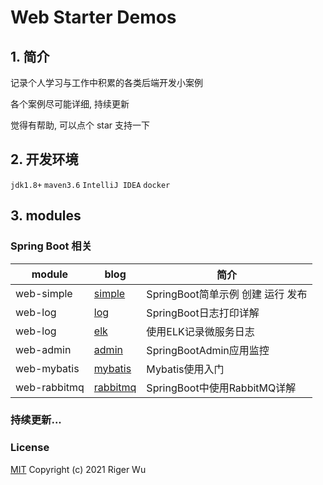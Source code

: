 # Web Starter Demos

## 1. 简介

记录个人学习与工作中积累的各类后端开发小案例

各个案例尽可能详细, 持续更新

觉得有帮助, 可以点个 star 支持一下

## 2. 开发环境

`jdk1.8+` `maven3.6` `IntelliJ IDEA` `docker`

## 3. modules

### Spring Boot 相关

|   module   |   blog   |  简介    |
| ---- | ---- | ---- |
|   web-simple   |   [simple](https://www.rigerwu.com/2021/01/10/web-simple-springboot/)   |  SpringBoot简单示例 创建 运行 发布|
|   web-log   |   [log](https://www.rigerwu.com/2021/01/13/web-log-logback/)  |   SpringBoot日志打印详解   |
|   web-log   |   [elk](https://www.rigerwu.com/2021/01/17/web-log-elk/)   |   使用ELK记录微服务日志   |
|   web-admin |   [admin](https://www.rigerwu.com/2021/01/28/web-admin/)   |   SpringBootAdmin应用监控  |
|   web-mybatis   |   [mybatis](https://www.rigerwu.com/2021/01/23/web-mybatis/)   |   Mybatis使用入门   |
|   web-rabbitmq   |   [rabbitmq](https://www.rigerwu.com/2021/01/27/web-rabbitmq/)   |   SpringBoot中使用RabbitMQ详解   |

### 持续更新...

### License
[MIT](http://opensource.org/licenses/MIT)
Copyright (c) 2021 Riger Wu